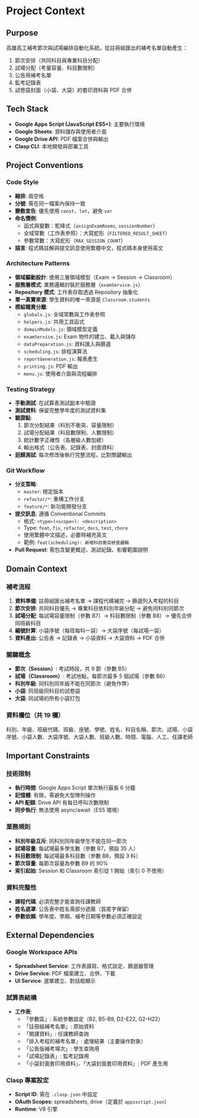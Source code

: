 # Project Context

## Purpose
高雄高工補考節次與試場編排自動化系統。從註冊組匯出的補考名單自動產生：
1. 節次安排（共同科目與專業科目分配）
2. 試場分配（考量容量、科目數限制）
3. 公告用補考名單
4. 監考記錄表
5. 試卷袋封面（小袋、大袋）的套印資料與 PDF 合併

## Tech Stack
- **Google Apps Script (JavaScript ES5+)**: 主要執行環境
- **Google Sheets**: 資料儲存與使用者介面
- **Google Drive API**: PDF 檔案合併與輸出
- **Clasp CLI**: 本地開發與部署工具

## Project Conventions

### Code Style
- **縮排**: 兩空格
- **分號**: 需在同一檔案內保持一致
- **變數宣告**: 優先使用 `const`、`let`，避免 `var`
- **命名慣例**:
  - 函式與變數：駝峰式（`assignExamRooms`, `sessionNumber`）
  - 全域常數（工作表參照）：大寫蛇形（`FILTERED_RESULT_SHEET`）
  - 參數常數：大寫蛇形（`MAX_SESSION_COUNT`）
- **語言**: 程式碼註解與提交訊息使用繁體中文，程式碼本身使用英文

### Architecture Patterns
- **領域驅動設計**: 使用三層領域模型（Exam → Session → Classroom）
- **服務層模式**: 業務邏輯封裝於服務層（`examService.js`）
- **Repository 模式**: 工作表存取透過 Repository 抽象化
- **單一真實來源**: 學生資料的唯一來源是 `Classroom.students`
- **模組職責分離**:
  - `globals.js`: 全域常數與工作表參照
  - `helpers.js`: 共用工具函式
  - `domainModels.js`: 領域模型定義
  - `examService.js`: Exam 物件的建立、載入與儲存
  - `dataPreparation.js`: 資料匯入與篩選
  - `scheduling.js`: 排程演算法
  - `reportGeneration.js`: 報表產生
  - `printing.js`: PDF 輸出
  - `menu.js`: 使用者介面與流程編排

### Testing Strategy
- **手動測試**: 在試算表測試副本中驗證
- **測試資料**: 保留完整學年度的測試資料集
- **驗證點**:
  1. 節次分配結果（科別不衝突、容量限制）
  2. 試場分配結果（科目數限制、人數限制）
  3. 統計數字正確性（各層級人數加總）
  4. 輸出格式（公告表、記錄表、封面資料）
- **迴歸測試**: 每次修改後執行完整流程，比對關鍵輸出

### Git Workflow
- **分支策略**:
  - `master`: 穩定版本
  - `refactor/*`: 重構工作分支
  - `feature/*`: 新功能開發分支
- **提交訊息**: 遵循 Conventional Commits
  - 格式: `<type>(<scope>): <description>`
  - Type: `feat`, `fix`, `refactor`, `docs`, `test`, `chore`
  - 使用繁體中文描述，必要時補充英文
  - 範例: `feat(scheduling): 新增科目衝突檢查邏輯`
- **Pull Request**: 需包含變更概述、測試紀錄、影響範圍說明

## Domain Context

### 補考流程
1. **資料準備**: 註冊組匯出補考名單 → 課程代碼補完 → 篩選列入考程的科目
2. **節次安排**: 共同科目優先 → 專業科目依科別年級分配 → 避免同科別同節次
3. **試場分配**: 每試場容量限制（參數 B7）→ 科目數限制（參數 B8）→ 優先合併同班級科目
4. **編號計算**: 小袋序號（每班每科一袋）→ 大袋序號（每試場一袋）
5. **資料產出**: 公告表 → 記錄表 → 小袋資料 → 大袋資料 → PDF 合併

### 關鍵概念
- **節次（Session）**: 考試時段，共 9 節（參數 B5）
- **試場（Classroom）**: 考試地點，每節次最多 5 個試場（參數 B6）
- **科別年級**: 同科別同年級不能在同節次（避免作弊）
- **小袋**: 同班級同科目的試卷袋
- **大袋**: 同試場的所有小袋打包

### 資料欄位（共 19 欄）
科別、年級、班級代碼、班級、座號、學號、姓名、科目名稱、節次、試場、小袋序號、小袋人數、大袋序號、大袋人數、班級人數、時間、電腦、人工、任課老師

## Important Constraints

### 技術限制
- **執行時間**: Google Apps Script 單次執行最長 6 分鐘
- **記憶體**: 有限，需避免大型陣列操作
- **API 配額**: Drive API 有每日呼叫次數限制
- **同步執行**: 無法使用 async/await（ES5 環境）

### 業務規則
- **科別年級互斥**: 同科別同年級學生不能在同一節次
- **試場容量**: 每試場最多學生數（參數 B7，預設 35 人）
- **科目數限制**: 每試場最多科目數（參數 B8，預設 3 科）
- **節次容量**: 每節次容量為參數 B9 的 90%
- **索引起始**: Session 和 Classroom 索引從 1 開始（索引 0 不使用）

### 資料完整性
- **課程代碼**: 必須完整才能查詢任課教師
- **姓名遮罩**: 公告表中姓名需部分遮蔽（首尾字保留）
- **參數依賴**: 學年度、學期、補考日期等參數必須正確設定

## External Dependencies

### Google Workspace APIs
- **Spreadsheet Service**: 工作表讀寫、格式設定、篩選器管理
- **Drive Service**: PDF 檔案建立、合併、下載
- **UI Service**: 選單建立、對話框顯示

### 試算表結構
- **工作表**:
  - 「參數區」: 系統參數設定（B2, B5-B9, D2-E22, G2-H22）
  - 「註冊組補考名單」: 原始資料
  - 「開課資料」: 任課教師查詢
  - 「排入考程的補考名單」: 處理結果（主要操作對象）
  - 「公告版補考場次」: 學生查詢用
  - 「試場記錄表」: 監考記錄用
  - 「小袋封面套印用資料」、「大袋封面套印用資料」: PDF 產生用

### Clasp 專案設定
- **Script ID**: 需在 `.clasp.json` 中設定
- **OAuth Scopes**: spreadsheets, drive（定義於 `appsscript.json`）
- **Runtime**: V8 引擎
